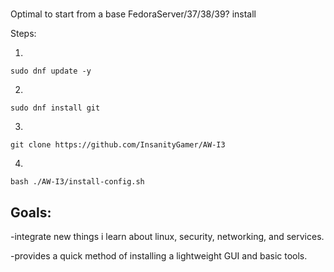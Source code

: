 #
Optimal to start from a base FedoraServer/37/38/39? install

Steps:

1. 
```sudo dnf update -y```

2. 
```sudo dnf install git```

3. 
```git clone https://github.com/InsanityGamer/AW-I3```

4. 
```bash ./AW-I3/install-config.sh```

## Goals:

-integrate new things i learn about linux, security, networking, and services.

-provides a quick method of installing a lightweight GUI and basic tools.

